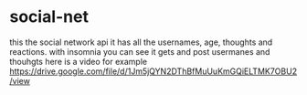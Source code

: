 # social-net
this the social network api it has all the usernames, age, thoughts and reactions. with insomnia you can see it gets and post usermanes and thouhgts here is a video for example https://drive.google.com/file/d/1Jm5jQYN2DThBfMuUuKmGQiELTMK7OBU2/view 